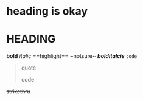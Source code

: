 # heading is okay
# HEADING
**bold**
*italic*
==highlight==
~notsure~
***bolditalcis***
`code`
> quote
>
> code

~~strikethru~~